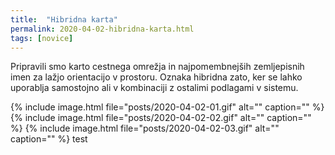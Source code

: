 ```yaml
---
title:  "Hibridna karta"
permalink: 2020-04-02-hibridna-karta.html
tags: [novice]
---
```


Pripravili smo karto cestnega omrežja in najpomembnejših zemljepisnih imen za lažjo orientacijo v prostoru. Oznaka hibridna zato, ker
se lahko uporablja samostojno ali v kombinaciji z ostalimi podlagami v sistemu.

{% include image.html file="posts/2020-04-02-01.gif" alt="" caption="" %}
{% include image.html file="posts/2020-04-02-02.gif" alt="" caption="" %}
{% include image.html file="posts/2020-04-02-03.gif" alt="" caption="" %}
test